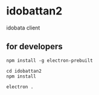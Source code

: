 # idobattan2
idobata client

## for developers
```
npm install -g electron-prebuilt

cd idobattan2
npm install 

electron .

```
